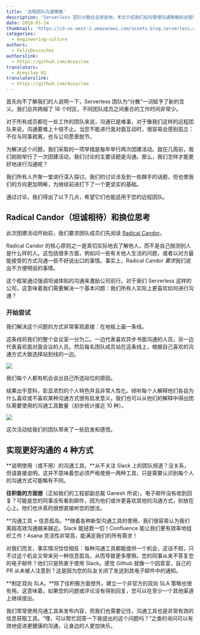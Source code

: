 ```yaml
---
title: '远程团队沟通策略'
description: 'Serverless 团队分散在全球各地。本文介绍我们如何管理沟通策略和远程协作。'
date: 2018-01-24
thumbnail: 'https://s3-us-west-2.amazonaws.com/assets.blog.serverless.com/remote-communication/Team+communication+photo+cropped.jpg'
categories:
  - engineering-culture
authors:
  - FelixDesroches
authorslink:
  - https://github.com/Aceyclee
translators:
  - Aceyclee_01
translatorslink:
  - https://github.com/Aceyclee
---
```


首先向不了解我们的人说明一下，Serverless 团队为“分散”一词赋予了新的含义。我们总共跨越了 18 个时区，不同团队成员之间重合的工作时间非常少。

对于所有成员都在一处工作的团队来说，沟通已是难事，对于像我们这样的远程团队来说，沟通要难上十倍不止。当您不能进行面对面互动时，很容易会感到孤立：不仅与同事疏离，也与公司愿景脱节。

为解决这个问题，我们采取的一项举措是每年举行两次团建活动。就在几周前，我们刚刚举行了一次团建活动，我们讨论的主要话题是沟通。那么，我们怎样才能更好地进行沟通呢？

我们所有人齐聚一堂进行深入探讨。我们的讨论涉及到一些棘手的话题，但也使我们的方向更加明晰，为继续前进打下了一个更坚实的基础。

通过讨论，我们得出了以下几点，希望它们也能适用于您的远程团队。

## Radical Candor（坦诚相待）和换位思考

此次团建活动开始前，我们要求团队成员们先阅读 [Radical Candor](https://www.radicalcandor.com/)。

Radical Candor 的核心原则之一是真切实际地去了解他人，而不是自己揣测别人是什么样的人。这包括很多方面，例如问一些有关他人生活的问题，或者以对方最能接受的方式沟通一些不好说出口的事情。事实上，Radical Candor *要求*我们说出不方便明说的事情。

这个框架通过强调坦诚体贴的沟通来激励公司前行。对于我们 Serverless 这样的公司，这意味着我们需要解决一个基本问题：我们所有人实际上更喜欢如何进行沟通？

### 开始尝试

我们解决这个问题的方式非常客观直接：在地板上画一条线。

这条线将我们的整个会议室一分为二。一边代表喜欢异步书面沟通的人员，另一边代表喜欢面对面会议的人员。然后每名团队成员站在这条线上，根据自己喜欢的沟通方式大致选择站到线的一边。

<img src="https://s3-us-west-2.amazonaws.com/assets.blog.serverless.com/remote-communication/team+communication+photo3.png">

我们每个人都有机会说出自己所选站位的原因。

结果出乎意料，彰显浓烈的个人特色并且非常人性化。倾听每个人解释他们各自为什么喜欢或不喜欢某种沟通方式很有启发意义。我们也可以从他们的解释中得出团队需要使用的沟通工具数量（初步统计接近 10 种）。

<img src="https://s3-us-west-2.amazonaws.com/assets.blog.serverless.com/remote-communication/Team+communication+styles.jpg">

这次活动给我们的团队带来了一些启发和感悟。

## 实现更好沟通的 4 种方式

**说明使用（或不用）的沟通工具。**从不关注 Slack 上的团队频道？没关系，但请直接说明。这并不意味着您必须严格使用一两种工具，只是需要认识到每个人的沟通方式可能略有不同。

**往积极的方面想**（正如我们的工程部副总裁 Ganesh 所说）。电子邮件没有收到回复？可能是您的同事没有看到邮件，因为他们或许更喜欢其他的沟通方式，别放在心上。他们也许真的很想直接听您的想法。

**沟通工具 = 信息孤岛。**随着各种新型沟通工具的使用，我们很容易认为我们离超高效沟通越来越近。Slack 能拯救一切！Confluence 能让我们更有效率地组织工作！Asana 灵活性非常高，能满足我们的所有需求！

对我们而言，事实情况恰恰相反：每种沟通工具都能提供一个机会，这话不假，只不过这个机会又带来另一种信息孤岛，从而导致更多摩擦。您的同事从来不答复您的电子邮件？他们只是热衷于使用 Slack。感觉 Github 就像一个回音室，自己的 PR 从未被人注意到？这是因为您的队友关闭了发送到其电子邮件中的通知。

**制定双向 SLA。**除了往积极方面想外，建立一个非官方的双向 SLA 策略也很有用。这意味着，如果您的问题或评论没有得到回复，您可以在至少一个其他渠道上继续提出。

我们常常使用沟通工具来发布内容，而我们也需要记住，沟通工具也是非常有效的信息获取工具。“嘿，可以帮忙回答一下我提出的这个问题吗？”之类的询问可以有效地促进更健康的沟通，让身边的人更加快乐。

